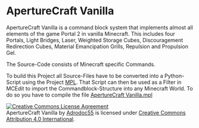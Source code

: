 # ApertureCraft Vanilla
ApertureCraft Vanilla is a command block system that implements almost all elements of the game Portal 2 in vanilla Minecraft.
This includes four Portals, Light Bridges, Laser, Weighted Storage Cubes, Discouragement Redirection Cubes, Material Emancipation Grills, Repulsion and Propulsion Gel.

The Source-Code consists of Minecraft specific Commands.

To build this Project all Source-Files have to be converted into a Python-Script using the Project [MPL](https://github.com/Adrodoc55/MPL).
That Script can then be used as a Filter in MCEdit to import the Commandblock-Structure into any Minecraft World.
To do so you have to compile the file [ApertureCraft Vanilla.mpl](https://github.com/Adrodoc55/ApertureCraftVanilla/blob/v8.1.2/src/main/mpl/ApertureCraft%20Vanilla.mpl)

<a rel="license" href="http://creativecommons.org/licenses/by/4.0/"><img alt="Creative Commons License Agreement" style="border-width:0" src="https://i.creativecommons.org/l/by/4.0/88x31.png" /></a><br /><span xmlns:dct="http://purl.org/dc/terms/" href="http://purl.org/dc/dcmitype/Dataset" property="dct:title" rel="dct:type">ApertureCraft Vanilla</span> by <a xmlns:cc="http://creativecommons.org/ns#" href="https://github.com/Adrodoc55/ApertureCraftVanilla" property="cc:attributionName" rel="cc:attributionURL">Adrodoc55</a> is licensed under <a rel="license" href="http://creativecommons.org/licenses/by/4.0/">Creative Commons Attribution 4.0 International</a>.

